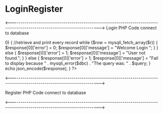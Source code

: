 # LoginRegister

<--------------------------------------------------------------------------------------------------------------------------->
Login PHP Code connect to database

<?php

if ($_SERVER['REQUEST_METHOD']=='POST') {

    $email = $_POST['email'];
    $password = $_POST['password'];

    $dbc = mysqli_connect('localhost', 'root', '');
    mysqli_select_db($dbc, 'stopsmoking');

    $sql = "SELECT * FROM user WHERE email='$email' ";

    if ($r = mysqli_query($dbc, $sql)) {
		if (mysqli_num_rows($r) > 0) {
		//retrieve and print every record
			while ($row = mysqli_fetch_array($r)) {
				$response[0]['error'] = 0;
		$response[0]['message'] = "Welcome Login ";
		}
    }
		else {
            $response[0]['error'] = 1;
			$response[0]['message'] = "User not found.";
		}
		
	}
	else {
		$response[0]['error'] = 1;
		$response[0]['message'] = "Fail to display because " . mysqli_error($dbc) . "The query was: " . $query;
	}

	echo  json_encode($response);
}


?>

<--------------------------------------------------------------------------------------------------------------------------->

Register PHP Code connect to database

<?php
 
if ($_SERVER['REQUEST_METHOD']=='POST'){
 
    $name = $_POST['name'];
    $email = $_POST['email'];
    $password = $_POST['password'];
    $amt_cigarette = $_POST['amt_cigarette'];
    $price_cigarette = $_POST['price_cigarette'];
 
    $password = password_hash($password, PASSWORD_DEFAULT);

    $conn = mysqli_connect("localhost", "root", "", "stopsmoking");
 
    $sql = "INSERT INTO user (name, email, password, amt_cigarette, price_cigarette) VALUES ('$name', '$email', '$password', '$amt_cigarette', '$price_cigarette')";
 
    if (mysqli_query($conn, $sql)) {
   
        echo "Success! Congratulation your account has been register!";
        mysqli_close($conn);

    }else{

        echo "Fail to registration your account!";
        mysqli_close($conn);

    }
 
}
?>

<--------------------------------------------------------------------------------------------------------------------------->
